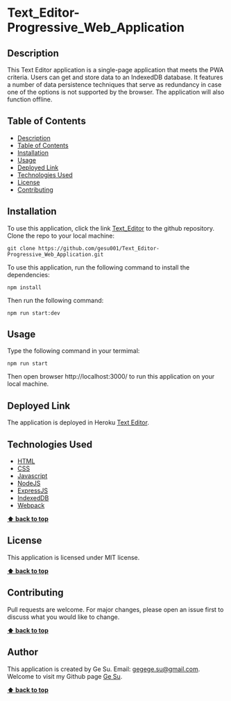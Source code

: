 # Text_Editor-Progressive_Web_Application

## Description

This Text Editor application is a single-page application that meets the PWA criteria. Users can get and store data to an IndexedDB database. It features a number of data persistence techniques that serve as redundancy in case one of the options is not supported by the browser. The application will also function offline.

## Table of Contents

- [Description](#description)
- [Table of Contents](#table-of-contents)
- [Installation](#installation)
- [Usage](#usage)
- [Deployed Link](#deployed-link)
- [Technologies Used](#technologies_used)
- [License](#license)
- [Contributing](#contributing)

## Installation

To use this application, click the link [Text_Editor](https://github.com/gesu001/Text_Editor-Progressive_Web_Application) to the github repository. Clone the repo to your local machine:

    git clone https://github.com/gesu001/Text_Editor-Progressive_Web_Application.git

To use this application, run the following command to install the dependencies:

    npm install

Then run the following command:

    npm run start:dev

## Usage

Type the following command in your termimal:

    npm run start

Then open browser http://localhost:3000/ to run this application on your local machine.

## Deployed Link

The application is deployed in Heroku [Text Editor](https://murmuring-gorge-17088-d415f274726e.herokuapp.com/).

## Technologies Used

- [HTML](https://developer.mozilla.org/en-US/docs/Web/HTML)
- [CSS](https://developer.mozilla.org/en-US/docs/Web/CSS)
- [Javascript](https://developer.mozilla.org/en-US/docs/Web/Javascript)
- [NodeJS](https://nodejs.org/en/)
- [ExpressJS](https://expressjs.com/)
- [IndexedDB](https://developer.mozilla.org/en-US/docs/Web/API/IndexedDB_API)
- [Webpack](https://webpack.js.org/)

**[⬆ back to top](#table-of-contents)**

## License

This application is licensed under MIT license.

**[⬆ back to top](#table-of-contents)**

## Contributing

Pull requests are welcome. For major changes, please open an issue first to discuss what you would like to change.

**[⬆ back to top](#table-of-contents)**

## Author

This application is created by Ge Su. Email: gegege.su@gmail.com. Welcome to visit my Github page [Ge Su](https://github.com/gesu001).

**[⬆ back to top](#table-of-contents)**
